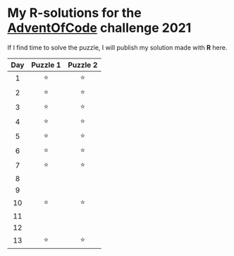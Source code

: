 # My **R**-solutions for the [AdventOfCode](https://adventofcode.com/) challenge 2021

If I find time to solve the puzzle, I will publish my solution made with **R** here.

|Day|Puzzle 1|Puzzle 2|
|:---:|:---:|:---:|
|  1  | ⭐ | ⭐ |
|  2  | ⭐ | ⭐ |
|  3  | ⭐ | ⭐ |
|  4  | ⭐ | ⭐ |
|  5  | ⭐ | ⭐ |
|  6  | ⭐ | ⭐ |
|  7  | ⭐ | ⭐ |
|  8 | |
|  9  | |
|  10 | ⭐ | ⭐ |
|  11 | | 
|  12 |     | | 
|  13 | ⭐ | ⭐ |
